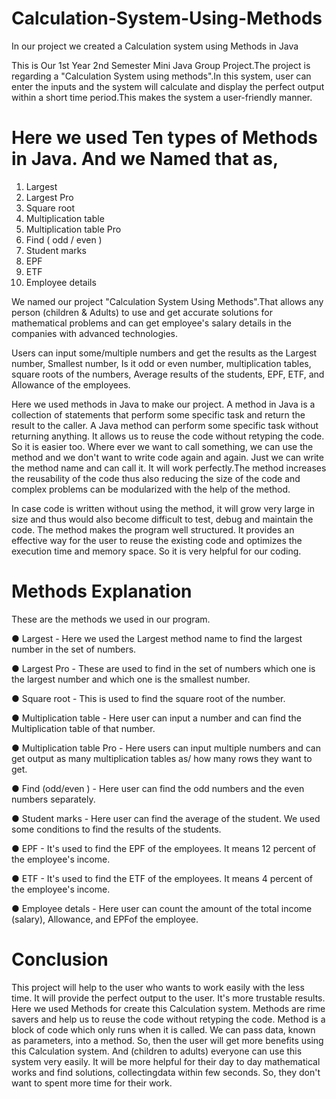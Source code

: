 # Calculation-System-Using-Methods
In our project we created a Calculation system using Methods in Java

This is Our 1st Year 2nd Semester Mini Java Group Project.The project is regarding a "Calculation System using methods".In this system, user can enter the inputs and the system will calculate and display the perfect output within a short time period.This makes the system a user-friendly manner. 

# Here we used Ten types of Methods in Java. And we Named that as,

1. Largest
2. Largest Pro
3. Square root
4. Multiplication table
5. Multiplication table Pro
6. Find ( odd / even )
7. Student marks
8. EPF 
9. ETF
10. Employee details

We named our project "Calculation System Using Methods".That allows any person (children & Adults) to use and get accurate solutions for mathematical problems and can get employee's salary details in the companies with advanced technologies.

Users can input some/multiple numbers and get the results as the Largest number, Smallest number, Is it odd or even number, multiplication tables, square roots of the numbers, Average results of the students, EPF, ETF, and Allowance of the employees.

Here we used methods in Java to make our project. A method in Java is a collection of statements that perform some specific task and return the result to the caller. A Java method can perform some specific task without returning anything. It allows us to reuse the code without retyping the code. So it is easier too. Where ever we want to call something, we can use the method and we don't want to write code again and again. Just we can write the method name and can call it. It will work perfectly.The method increases the reusability of the code thus also reducing the size of the code and complex problems can be modularized with the help of the method.

In case code is written without using the method, it will grow very large in size and thus would also become difficult to test, debug and maintain the code. The method makes the program well structured. It provides an effective way for the user to reuse the existing code and optimizes the execution time and memory space. So it is very helpful for our coding. 

# Methods  Explanation 

These are the methods we used in our program.

● Largest -  Here we used the Largest method name to find the largest number in the set of numbers.

● Largest Pro -  These are used to find in the set of numbers which one is the largest number and which one is the smallest number.

● Square root -  This is used to find the square root of the number.

● Multiplication table -  Here user can input a number and can find the Multiplication table of that number.

● Multiplication table Pro -  Here users can input multiple numbers and can get output as many multiplication tables as/ how many rows they want to get.

● Find (odd/even ) -  Here user can find the odd numbers and the even numbers separately.

● Student marks -  Here user can find the average of the student. We used some conditions to find the results of the students.

● EPF - It's used to find the EPF of the employees. It means 12 percent of the employee's income.

● ETF - It's used to find the ETF of the employees. It means 4 percent of the employee's income.

● Employee detals -  Here user can count the amount of the total income (salary), Allowance, and EPFof the employee.


# Conclusion 

This project will help to the user who wants to work easily with the less time. It will provide the perfect output to the user. It's more trustable results. Here we used Methods for create this Calculation system. Methods are rime savers and help us to reuse the code without retyping the code. Method is a block of code which only runs when it is called. We can pass data, known as parameters, into a method. So, then the user will get more benefits using this Calculation system. And (children to adults) everyone can use this system very easily. It will be more helpful for their day to day mathematical works and find solutions, collectingdata within few seconds. So, they don't want to spent more time for their work.

